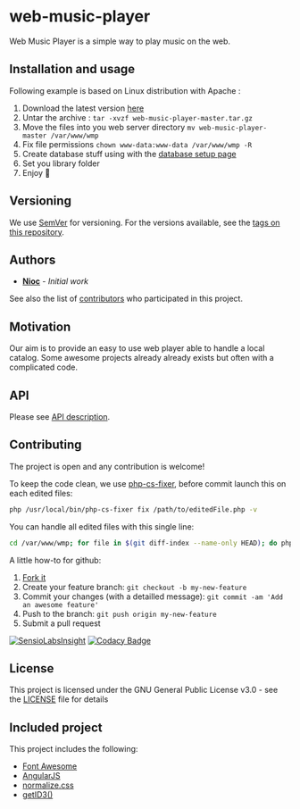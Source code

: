 # web-music-player

Web Music Player is a simple way to play music on the web.

## Installation and usage

Following example is based on Linux distribution with Apache :

1. Download the latest version [here](https://github.com/nioc/web-music-player/archive/master.tar.gz)
2. Untar the archive : `tar -xvzf web-music-player-master.tar.gz`
3. Move the files into you web server directory `mv web-music-player-master /var/www/wmp`
4. Fix file permissions `chown www-data:www-data /var/www/wmp -R`
5. Create database stuff using with the [database setup page](http://localhost/server/configuration/setup.php)
6. Set you library folder
7. Enjoy :musical_note:

## Versioning

We use [SemVer](http://semver.org/) for versioning. For the versions available, see the [tags on this repository](https://github.com/nioc/web-music-player/tags).

## Authors

* **[Nioc](https://github.com/nioc/)** - *Initial work*

See also the list of [contributors](https://github.com/nioc/web-music-player/contributors) who participated in this project.

## Motivation

Our aim is to provide an easy to use web player able to handle a local catalog. Some awesome projects already already exists but often with a complicated code.

## API

Please see [API description](API.md).


## Contributing

The project is open and any contribution is welcome!

To keep the code clean, we use [php-cs-fixer](http://cs.sensiolabs.org/), before commit launch this on each edited files:

```` bash
php /usr/local/bin/php-cs-fixer fix /path/to/editedFile.php -v
````
You can handle all edited files with this single line:
```` bash
cd /var/www/wmp; for file in $(git diff-index --name-only HEAD); do php /usr/local/bin/php-cs-fixer fix "$file" -v; done
````

A little how-to for github:

1. [Fork it](https://help.github.com/articles/fork-a-repo/)
2. Create your feature branch: `git checkout -b my-new-feature`
3. Commit your changes (with a detailled message): `git commit -am 'Add an awesome feature'`
4. Push to the branch: `git push origin my-new-feature`
5. Submit a pull request

[![SensioLabsInsight](https://insight.sensiolabs.com/projects/fa150783-5bf2-4e9d-bcee-395401edf439/mini.png)](https://insight.sensiolabs.com/projects/fa150783-5bf2-4e9d-bcee-395401edf439)
[![Codacy Badge](https://api.codacy.com/project/badge/grade/615c9f1907364f9a8812298c11b8eb31)](https://www.codacy.com/app/nioc/web-music-player)

## License

This project is licensed under the GNU General Public License v3.0 - see the [LICENSE](LICENSE.md) file for details

## Included project

This project includes the following:
- [Font Awesome](https://github.com/FortAwesome/Font-Awesome/)
- [AngularJS](https://github.com/angular/angular.js)
- [normalize.css](https://github.com/necolas/normalize.css)
- [getID3()](http://getid3.sourceforge.net)
